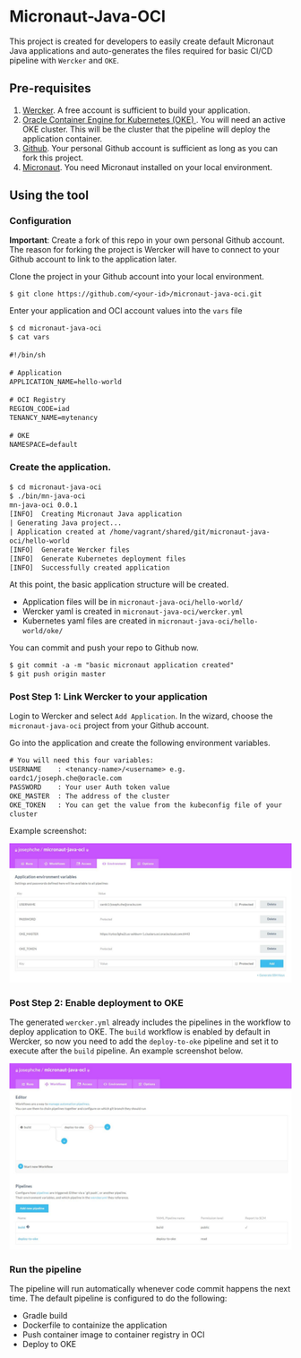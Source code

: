 # Micronaut-Java-OCI

This project is created for developers to easily create default Micronaut Java applications and auto-generates the files required for basic CI/CD pipeline with ```Wercker``` and ```OKE```.

## Pre-requisites

1. [Wercker](https://app.wercker.com). A free account is sufficient to build your application.
2. [Oracle Container Engine for Kubernetes (OKE) ](https://cloud.oracle.com/containers/kubernetes-engine). You will need an active OKE cluster. This will be the cluster that the pipeline will deploy the application container.
3. [Github](https://github.com/). Your personal Github account is sufficient as long as you can fork this project.
4. [Micronaut](https://micronaut.io/). You need Micronaut installed on your local environment.

## Using the tool


### Configuration

**Important**: Create a fork of this repo in your own personal Github account. The reason for forking the project is Wercker will have to connect to your Github account to link to the application later.

Clone the project in your Github account into your local environment.

```
$ git clone https://github.com/<your-id>/micronaut-java-oci.git
```

Enter your application and OCI account values into the ```vars``` file

```
$ cd micronaut-java-oci
$ cat vars

#!/bin/sh

# Application
APPLICATION_NAME=hello-world

# OCI Registry
REGION_CODE=iad
TENANCY_NAME=mytenancy

# OKE
NAMESPACE=default
```

### Create the application.

```
$ cd micronaut-java-oci
$ ./bin/mn-java-oci
mn-java-oci 0.0.1
[INFO]  Creating Micronaut Java application
| Generating Java project...
| Application created at /home/vagrant/shared/git/micronaut-java-oci/hello-world
[INFO]  Generate Wercker files
[INFO]  Generate Kubernetes deployment files
[INFO]  Successfully created application
```
At this point, the basic application structure will be created. 

* Application files will be in ```micronaut-java-oci/hello-world/```
* Wercker yaml is created in ```micronaut-java-oci/wercker.yml```
* Kubernetes yaml files are created in ```micronaut-java-oci/hello-world/oke/```

You can commit and push your repo to Github now.

```
$ git commit -a -m "basic micronaut application created"
$ git push origin master
```

### Post Step 1: Link Wercker to your application

Login to Wercker and select ```Add Application```. In the wizard, choose the ```micronaut-java-oci``` project from your Github account. 

Go into the application and create the following environment variables.

```
# You will need this four variables:
USERNAME	: <tenancy-name>/<username> e.g. oardc1/joseph.che@oracle.com
PASSWORD	: Your user Auth token value 
OKE_MASTER	: The address of the cluster
OKE_TOKEN	: You can get the value from the kubeconfig file of your cluster
```

Example screenshot:

![example screenshot](doc/wercker_env_screenshot.JPG)

### Post Step 2: Enable deployment to OKE

The generated ```wercker.yml``` already includes the pipelines in the workflow to deploy application to OKE. The ```build``` workflow is enabled by default in Wercker, so now you need to add the ```deploy-to-oke``` pipeline and set it to execute after the ```build``` pipeline. An example screenshot below.

![example screenshot](doc/wercker_wf_screenshot.JPG)

### Run the pipeline

The pipeline will run automatically whenever code commit happens the next time. The default pipeline is configured to do the following:
* Gradle build
* Dockerfile to containize the application
* Push container image to container registry in OCI
* Deploy to OKE

